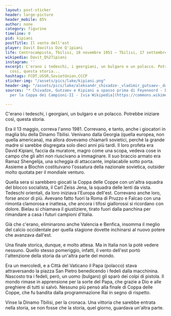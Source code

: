 ```yaml
---
layout: post-sticker
header: large-picture
header_mobile: 85%
author: none
category: figurine
timeline: 0
pid: kipiani
postTitle: Il vento dell'est
player: Davit Davitis Dze Q'ipiani
life: Centrocampista, Tbilisi, 18 novembre 1951 – Tbilisi, 17 settembre 2001
wikipedia: Davit_Q%27ipiani
instagram: ''
excerpt: C'erano i tedeschi, i georgiani, un bulgaro e un polacco. Potrebbe iniziare
  così, questa storia...
hashtags: FCDT,USSR,SovietUnion,CCCP
sticker-img: "/assets/pics/lake/kipiani.png"
header-img: "/assets/pics/lake/aleksandr_chivadze-_vladimir_gutsaev-_david_kipiani.jpg"
sources: "* Chivadze, Gutzaev e Kipiani a spasso prima di Feyenoord - Dynamo Tiblisi
  per la Coppa dei Campioni-II - [via Wikipedia](https://commons.wikimedia.org/wiki/File:Aleksandr_Chivadze,_Vladimir_Gutsaev,_David_Kipiani.jpg)"

---
```

C'erano i tedeschi, i georgiani, un bulgaro e un polacco. Potrebbe iniziare così, questa storia.

Era il 13 maggio, correva l'anno 1981. Correvano, e tanto, anche i giocatori in maglia blu della Dinamo Tbilisi. Venivano dalla Georgia (quella europea, non quella americana), ma allora dovevamo chiamarli sovietici, perché la grande madre si sarebbe disgregata solo dieci anni più tardi. Il loro profeta era David Kipiani, faccia da muratore, magro come una scopa, vedeva cose in campo che gli altri non riuscivano a immaginare. Il suo braccio armato era Ramaz Shengelija, una scheggia di attaccante, implacabile sotto porta. Assieme a Blochin costituivano l'ossatura della nazionale sovietica, outsider molto quotata per il mondiale venturo.

Quella sera si sarebbero giocati la Coppa delle Coppe con un'altra squadra del blocco socialista, il Carl Zeiss Jena, la squadra delle lenti da vista. Tedeschi orientali, da loro iniziava l'Europa dell'est. Correvano anche loro, forse ancor di più. Avevano fatto fuori la Roma di Pruzzo e Falcao con una rimonta clamorosa e inattesa, che ancora i tifosi giallorossi si ricordano con dolore. Bielau si chiamava il giustiziere, tirato fuori dalla panchina per rimandare a casa i futuri campioni d'Italia.

Già che c'erano, eliminarono anche Valencia e Benfica, insomma il meglio del calcio occidentale per quella stagione dovette inchinarsi al nuovo potere che avanzava dall'est.

Una finale storica, dunque, e molto attesa. Ma in Italia non la potè vedere nessuno. Quello stesso pomeriggio, infatti, il vento dell'est portò l'attenzione della storia da un'altra parte del mondo.

Era un mercoledì, e a Città del Vaticano il Papa (polacco) stava attraversando la piazza San Pietro benedicendo i fedeli dalla macchinina. Nascosto tra i fedeli, però, un uomo (bulgaro) gli sparò dei colpi di pistola. Il mondo rimase in apprensione per la sorte del Papa, che grazie a Dio e alle preghiere di tutti si salvò. Nessuno più pensò alla finale di Coppa delle Coppe, che fu bandita dalla programmazione Rai in segno di rispetto.

Vinse la Dinamo Tbilisi, per la cronaca. Una vittoria che sarebbe entrata nella storia, se non fosse che la storia, quel giorno, guardava un'altra parte.
